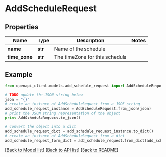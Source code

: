 # AddScheduleRequest


## Properties

Name | Type | Description | Notes
------------ | ------------- | ------------- | -------------
**name** | **str** | Name of the schedule | 
**time_zone** | **str** | The timeZone for this schedule | 

## Example

```python
from openapi_client.models.add_schedule_request import AddScheduleRequest

# TODO update the JSON string below
json = "{}"
# create an instance of AddScheduleRequest from a JSON string
add_schedule_request_instance = AddScheduleRequest.from_json(json)
# print the JSON string representation of the object
print AddScheduleRequest.to_json()

# convert the object into a dict
add_schedule_request_dict = add_schedule_request_instance.to_dict()
# create an instance of AddScheduleRequest from a dict
add_schedule_request_form_dict = add_schedule_request.from_dict(add_schedule_request_dict)
```
[[Back to Model list]](../README.md#documentation-for-models) [[Back to API list]](../README.md#documentation-for-api-endpoints) [[Back to README]](../README.md)


